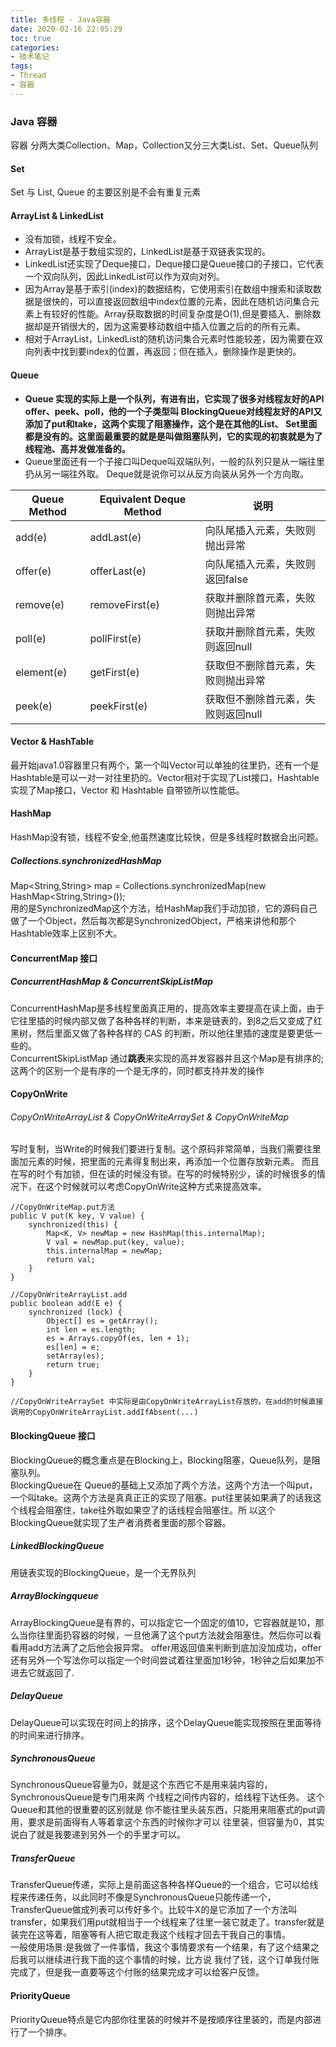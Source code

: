 ```yaml
---
title: 多线程 - Java容器
date: 2020-02-16 22:05:29
toc: true
categories:
- 技术笔记
tags: 
- Thread
- 容器
---
```

### Java 容器
容器 分两大类Collection、Map，Collection又分三大类List、Set、Queue队列

#### Set 
Set 与 List, Queue 的主要区别是不会有重复元素

#### ArrayList & LinkedList
* 没有加锁，线程不安全。  
* ArrayList是基于数组实现的，LinkedList是基于双链表实现的。
* LinkedList还实现了Deque接口，Deque接口是Queue接口的子接口，它代表一个双向队列，因此LinkedList可以作为双向对列。
* 因为Array是基于索引(index)的数据结构，它使用索引在数组中搜索和读取数据是很快的，可以直接返回数组中index位置的元素，因此在随机访问集合元素上有较好的性能。Array获取数据的时间复杂度是O(1),但是要插入、删除数据却是开销很大的，因为这需要移动数组中插入位置之后的的所有元素。
* 相对于ArrayList，LinkedList的随机访问集合元素时性能较差，因为需要在双向列表中找到要index的位置，再返回；但在插入，删除操作是更快的。
<!--more-->

#### Queue
* **Queue 实现的实际上是一个队列，有进有出，它实现了很多对线程友好的API offer、peek、poll，他的一个子类型叫 BlockingQueue对线程友好的API又添加了put和take，这两个实现了阻塞操作，这个是在其他的List、 Set里面都是没有的。这里面最重要的就是是叫做阻塞队列，它的实现的初衷就是为了线程池、高并发做准备的。**
* Queue里面还有一个子接口叫Deque叫双端队列，一般的队列只是从一端往里扔从另一端往外取。 Deque就是说你可以从反方向装从另外一个方向取。

| Queue Method | Equivalent Deque Method | 说明 |
| --- | --- | --- |
| add(e) | addLast(e) | 向队尾插入元素，失败则抛出异常 |
| offer(e) | offerLast(e) | 向队尾插入元素，失败则返回false |
| remove(e) | removeFirst(e) | 获取并删除首元素，失败则抛出异常 |
| poll(e) | pollFirst(e) | 获取并删除首元素，失败则返回null |
| element(e) | getFirst(e) | 获取但不删除首元素，失败则抛出异常 |
| peek(e) | peekFirst(e) | 获取但不删除首元素，失败则返回null |

#### Vector & HashTable
最开始java1.0容器里只有两个，第一个叫Vector可以单独的往里扔，还有一个是Hashtable是可以一对一对往里扔的。Vector相对于实现了List接口，Hashtable实现了Map接口，Vector 和 Hashtable 自带锁所以性能低。

#### HashMap
HashMap没有锁，线程不安全,他虽然速度比较快，但是多线程时数据会出问题。

##### Collections.synchronizedHashMap
Map<String,String> map = Collections.synchronizedMap(new HashMap<String,String>());  
用的是SynchronizedMap这个方法，给HashMap我们手动加锁，它的源码自己做了一个Object，然后每次都是SynchronizedObject，严格来讲他和那个Hashtable效率上区别不大。

#### ConcurrentMap 接口
##### ConcurrentHashMap & ConcurrentSkipListMap
ConcurrentHashMap是多线程里面真正用的，提高效率主要提高在读上面，由于它往里插的时候内部又做了各种各样的判断，本来是链表的，到8之后又变成了红黑树，然后里面又做了各种各样的 CAS 的判断，所以他往里插的速度是要更低一些的。  
ConcurrentSkipListMap 通过**跳表**来实现的高并发容器并且这个Map是有排序的;  
这两个的区别一个是有序的一个是无序的，同时都支持并发的操作
  
#### CopyOnWrite 
###### CopyOnWriteArrayList & CopyOnWriteArraySet & CopyOnWriteMap
写时复制，当Write的时候我们要进行复制。这个原码非常简单，当我们需要往里面加元素的时候，把里面的元素得复制出来，再添加一个位置存放新元素。 而且在写的时个有加锁，但在读的时候没有锁。在写的时候特别少，读的时候很多的情况下，在这个时候就可以考虑CopyOnWrite这种方式来提高效率。
```
//CopyOnWriteMap.put方法
public V put(K key, V value) {
    synchronized(this) {
        Map<K, V> newMap = new HashMap(this.internalMap);
        V val = newMap.put(key, value);
        this.internalMap = newMap;
        return val;
    }
}

//CopyOnWriteArrayList.add
public boolean add(E e) {
    synchronized (lock) {
        Object[] es = getArray();
        int len = es.length;
        es = Arrays.copyOf(es, len + 1);
        es[len] = e;
        setArray(es);
        return true;
    }
}

//CopyOnWriteArraySet 中实际是由CopyOnWriteArrayList存放的，在add的时候直接调用的CopyOnWriteArrayList.addIfAbsent(...)
```

#### BlockingQueue 接口
BlockingQueue的概念重点是在Blocking上，Blocking阻塞，Queue队列，是阻塞队列。  
BlockingQueue在 Queue的基础上又添加了两个方法，这两个方法一个叫put，一个叫take。这两个方法是真真正正的实现了阻塞。put往里装如果满了的话我这个线程会阻塞住，take往外取如果空了的话线程会阻塞住。所 以这个BlockingQueue就实现了生产者消费者里面的那个容器。

##### LinkedBlockingQueue
用链表实现的BlockingQueue，是一个无界队列

##### ArrayBlockingqueue
ArrayBlockingQueue是有界的，可以指定它一个固定的值10，它容器就是10，那么当你往里面扔容器的时候，一旦他满了这个put方法就会阻塞住。然后你可以看看用add方法满了之后他会报异常。 offer用返回值来判断到底加没加成功，offer还有另外一个写法你可以指定一个时间尝试着往里面加1秒钟，1秒钟之后如果加不进去它就返回了.

##### DelayQueue
DelayQueue可以实现在时间上的排序，这个DelayQueue能实现按照在里面等待的时间来进行排序。

##### SynchronousQueue
SynchronousQueue容量为0，就是这个东西它不是用来装内容的，SynchronousQueue是专门用来两 个线程之间传内容的，给线程下达任务。 
这个Queue和其他的很重要的区别就是 你不能往里头装东西，只能用来阻塞式的put调用，要求是前面得有人等着拿这个东西的时候你才可以 往里装，但容量为0，其实说白了就是我要递到另外一个的手里才可以。

##### TransferQueue   
TransferQueue传递，实际上是前面这各种各样Queue的一个组合，它可以给线程来传递任务，以此同时不像是SynchronousQueue只能传递一个，TransferQueue做成列表可以传好多个。比较牛X的是它添加了一个方法叫transfer，如果我们用put就相当于一个线程来了往里一装它就走了。transfer就是装完在这等着，阻塞等有人把它取走我这个线程才回去干我自己的事情。  
一般使用场景:是我做了一件事情，我这个事情要求有一个结果，有了这个结果之后我可以继续进行我下面的这个事情的时候，比方说 我付了钱，这个订单我付账完成了，但是我一直要等这个付账的结果完成才可以给客户反馈。  

#### PriorityQueue
PriorityQueue特点是它内部你往里装的时候并不是按顺序往里装的，而是内部进行了一个排序。

